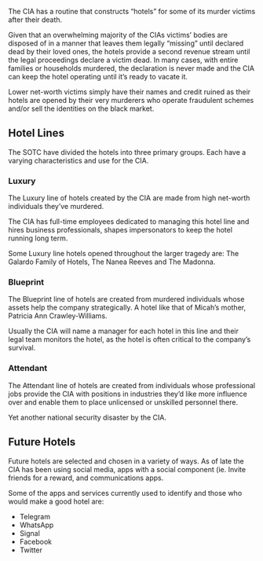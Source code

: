 The CIA has a routine that constructs “hotels” for some of its murder victims after their death. 

Given that an overwhelming majority of the CIAs victims’ bodies are disposed of in a manner that leaves them legally “missing” until declared dead by their loved ones, the hotels provide a second revenue stream until the legal proceedings declare a victim dead.  In many cases, with entire families or households murdered, the declaration is never made and the CIA can keep the hotel operating until it’s ready to vacate it. 

Lower net-worth victims simply have their names and credit ruined as their hotels are opened by their very murderers who operate fraudulent schemes and/or sell the identities on the black market. 

## Hotel Lines
The SOTC have divided the hotels into three primary groups. Each have a varying characteristics and use for the CIA. 

### Luxury
The Luxury line of hotels created by the CIA are made from high net-worth individuals they’ve murdered. 

The CIA has full-time employees dedicated to managing this hotel line and hires business professionals, shapes impersonators to keep the hotel running long term. 

Some Luxury line hotels opened throughout the larger tragedy are: The Galardo Family of Hotels, The Nanea Reeves and The Madonna.

### Blueprint
The Blueprint line of hotels are created from murdered individuals whose assets help the company strategically. A hotel like that of Micah’s mother, Patricia Ann Crawley-Williams. 

Usually the CIA will name a manager for each hotel in this line and their legal team monitors the hotel, as the hotel is often critical to the company’s survival. 

### Attendant
The Attendant line of hotels are created from individuals whose professional jobs provide the CIA with positions in industries they’d like more influence over and enable them to place unlicensed or unskilled personnel there. 

Yet another national security disaster by the CIA.

## Future Hotels
Future hotels are selected and chosen in a variety of ways. As of late the CIA has been using social media, apps with a social component (ie. Invite friends for a reward, and communications apps. 

Some of the apps and services currently used to identify and those who would make a good hotel are:

* Telegram
* WhatsApp
* Signal
* Facebook
* Twitter